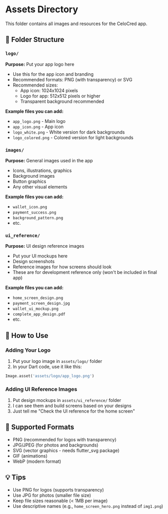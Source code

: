 # Assets Directory

This folder contains all images and resources for the CeloCred app.

## 📁 Folder Structure

### `logo/`
**Purpose:** Put your app logo here
- Use this for the app icon and branding
- Recommended formats: PNG (with transparency) or SVG
- Recommended sizes:
  - App icon: 1024x1024 pixels
  - Logo for app: 512x512 pixels or higher
  - Transparent background recommended

**Example files you can add:**
- `app_logo.png` - Main logo
- `app_icon.png` - App icon
- `logo_white.png` - White version for dark backgrounds
- `logo_colored.png` - Colored version for light backgrounds

### `images/`
**Purpose:** General images used in the app
- Icons, illustrations, graphics
- Background images
- Button graphics
- Any other visual elements

**Example files you can add:**
- `wallet_icon.png`
- `payment_success.png`
- `background_pattern.png`
- etc.

### `ui_reference/`
**Purpose:** UI design reference images
- Put your UI mockups here
- Design screenshots
- Reference images for how screens should look
- These are for development reference only (won't be included in final app)

**Example files you can add:**
- `home_screen_design.png`
- `payment_screen_design.jpg`
- `wallet_ui_mockup.png`
- `complete_app_design.pdf`
- etc.

## 🎨 How to Use

### Adding Your Logo
1. Put your logo image in `assets/logo/` folder
2. In your Dart code, use it like this:
```dart
Image.asset('assets/logo/app_logo.png')
```

### Adding UI Reference Images
1. Put design mockups in `assets/ui_reference/` folder
2. I can see them and build screens based on your designs
3. Just tell me "Check the UI reference for the home screen"

## 📝 Supported Formats
- PNG (recommended for logos with transparency)
- JPG/JPEG (for photos and backgrounds)
- SVG (vector graphics - needs flutter_svg package)
- GIF (animations)
- WebP (modern format)

## 💡 Tips
- Use PNG for logos (supports transparency)
- Use JPG for photos (smaller file size)
- Keep file sizes reasonable (< 1MB per image)
- Use descriptive names (e.g., `home_screen_hero.png` instead of `img1.png`)
